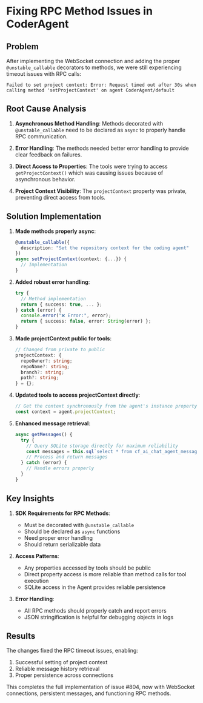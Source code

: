 # Fixing RPC Method Issues in CoderAgent

## Problem

After implementing the WebSocket connection and adding the proper `@unstable_callable` decorators to methods, we were still experiencing timeout issues with RPC calls:

```
Failed to set project context: Error: Request timed out after 30s when calling method 'setProjectContext' on agent CoderAgent/default
```

## Root Cause Analysis

1. **Asynchronous Method Handling**: Methods decorated with `@unstable_callable` need to be declared as `async` to properly handle RPC communication.

2. **Error Handling**: The methods needed better error handling to provide clear feedback on failures.

3. **Direct Access to Properties**: The tools were trying to access `getProjectContext()` which was causing issues because of asynchronous behavior.

4. **Project Context Visibility**: The `projectContext` property was private, preventing direct access from tools.

## Solution Implementation

1. **Made methods properly async**:
   ```typescript
   @unstable_callable({
     description: "Set the repository context for the coding agent"
   })
   async setProjectContext(context: {...}) {
     // Implementation
   }
   ```

2. **Added robust error handling**:
   ```typescript
   try {
     // Method implementation
     return { success: true, ... };
   } catch (error) {
     console.error("❌ Error:", error);
     return { success: false, error: String(error) };
   }
   ```

3. **Made projectContext public for tools**:
   ```typescript
   // Changed from private to public
   projectContext: {
     repoOwner?: string;
     repoName?: string;
     branch?: string;
     path?: string;
   } = {};
   ```

4. **Updated tools to access projectContext directly**:
   ```typescript
   // Get the context synchronously from the agent's instance property
   const context = agent.projectContext;
   ```

5. **Enhanced message retrieval**:
   ```typescript
   async getMessages() {
     try {
       // Query SQLite storage directly for maximum reliability
       const messages = this.sql`select * from cf_ai_chat_agent_messages...`;
       // Process and return messages
     } catch (error) {
       // Handle errors properly
     }
   }
   ```

## Key Insights

1. **SDK Requirements for RPC Methods**:
   - Must be decorated with `@unstable_callable`
   - Should be declared as `async` functions
   - Need proper error handling
   - Should return serializable data

2. **Access Patterns**:
   - Any properties accessed by tools should be public
   - Direct property access is more reliable than method calls for tool execution
   - SQLite access in the Agent provides reliable persistence

3. **Error Handling**:
   - All RPC methods should properly catch and report errors
   - JSON stringification is helpful for debugging objects in logs

## Results

The changes fixed the RPC timeout issues, enabling:
1. Successful setting of project context
2. Reliable message history retrieval
3. Proper persistence across connections

This completes the full implementation of issue #804, now with WebSocket connections, persistent messages, and functioning RPC methods.